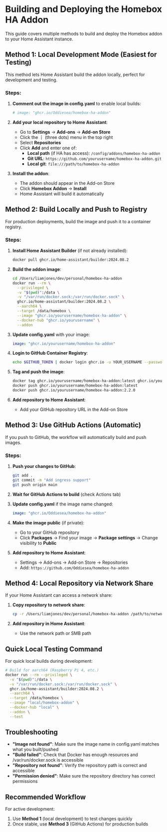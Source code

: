 # Building and Deploying the Homebox HA Addon

This guide covers multiple methods to build and deploy the Homebox addon to your Home Assistant instance.

## Method 1: Local Development Mode (Easiest for Testing)

This method lets Home Assistant build the addon locally, perfect for development and testing.

### Steps:

1. **Comment out the image in config.yaml** to enable local builds:
   ```yaml
   # image: "ghcr.io/Oddiesea/homebox-ha-addon"
   ```

2. **Add your local repository to Home Assistant**:
   - Go to **Settings** → **Add-ons** → **Add-on Store**
   - Click the **⋮** (three dots) menu in the top right
   - Select **Repositories**
   - Click **Add** and enter one of:
     - **Local path** (if HA has access): `/config/addons/homebox-ha-addon`
     - **Git URL**: `https://github.com/yourusername/homebox-ha-addon.git`
     - **Local git**: `file:///path/to/homebox-ha-addon`

3. **Install the addon**:
   - The addon should appear in the Add-on Store
   - Click **Homebox Addon** → **Install**
   - Home Assistant will build it automatically

## Method 2: Build Locally and Push to Registry

For production deployments, build the image and push it to a container registry.

### Steps:

1. **Install Home Assistant Builder** (if not already installed):
   ```bash
   docker pull ghcr.io/home-assistant/builder:2024.08.2
   ```

2. **Build the addon image**:
   ```bash
   cd /Users/liamjones/dev/personal/homebox-ha-addon
   docker run --rm \
     --privileged \
     -v "$(pwd)":/data \
     -v "/var/run/docker.sock:/var/run/docker.sock" \
     ghcr.io/home-assistant/builder:2024.08.2 \
     --aarch64 \
     --target /data/homebox \
     --image "ghcr.io/yourusername/homebox-ha-addon" \
     --docker-hub "ghcr.io/yourusername" \
     --addon
   ```

3. **Update config.yaml** with your image:
   ```yaml
   image: "ghcr.io/yourusername/homebox-ha-addon"
   ```

4. **Login to GitHub Container Registry**:
   ```bash
   echo $GITHUB_TOKEN | docker login ghcr.io -u YOUR_USERNAME --password-stdin
   ```

5. **Tag and push the image**:
   ```bash
   docker tag ghcr.io/yourusername/homebox-ha-addon:latest ghcr.io/yourusername/homebox-ha-addon:2.2.0
   docker push ghcr.io/yourusername/homebox-ha-addon:latest
   docker push ghcr.io/yourusername/homebox-ha-addon:2.2.0
   ```

6. **Add repository to Home Assistant**:
   - Add your GitHub repository URL in the Add-on Store

## Method 3: Use GitHub Actions (Automatic)

If you push to GitHub, the workflow will automatically build and push images.

### Steps:

1. **Push your changes to GitHub**:
   ```bash
   git add .
   git commit -m "Add ingress support"
   git push origin main
   ```

2. **Wait for GitHub Actions to build** (check Actions tab)

3. **Update config.yaml** if the image name changed:
   ```yaml
   image: "ghcr.io/Oddiesea/homebox-ha-addon"
   ```

4. **Make the image public** (if private):
   - Go to your GitHub repository
   - Click **Packages** → Find your image → **Package settings** → Change visibility to **Public**

5. **Add repository to Home Assistant**:
   - Settings → Add-ons → Add-on Store → Repositories
   - Add: `https://github.com/Oddiesea/homebox-ha-addon`

## Method 4: Local Repository via Network Share

If your Home Assistant can access a network share:

1. **Copy repository to network share**:
   ```bash
   cp -r /Users/liamjones/dev/personal/homebox-ha-addon /path/to/network/share/
   ```

2. **Add repository in Home Assistant**:
   - Use the network path or SMB path

## Quick Local Testing Command

For quick local builds during development:

```bash
# Build for aarch64 (Raspberry Pi 4, etc.)
docker run --rm --privileged \
  -v "$(pwd)":/data \
  -v "/var/run/docker.sock:/var/run/docker.sock" \
  ghcr.io/home-assistant/builder:2024.08.2 \
  --aarch64 \
  --target /data/homebox \
  --image "local/homebox-addon" \
  --docker-hub "local" \
  --addon \
  --test
```

## Troubleshooting

- **"Image not found"**: Make sure the image name in config.yaml matches what you built/pushed
- **"Build failed"**: Check that Docker has enough resources and /var/run/docker.sock is accessible
- **"Repository not found"**: Verify the repository path is correct and accessible
- **"Permission denied"**: Make sure the repository directory has correct permissions

## Recommended Workflow

For active development:
1. Use **Method 1** (local development) to test changes quickly
2. Once stable, use **Method 3** (GitHub Actions) for production builds

